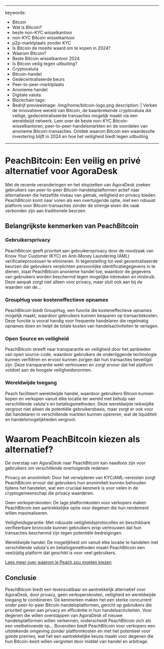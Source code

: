 
---
keywords:
  - Bitcoin
  - Wat is Bitcoin?
  - beste non-KYC wisselkantoor
  - non-KYC Bitcoin wisselkantoor
  - p2p-marktplaats zonder KYC
  - Is Bitcoin de moeite waard om te kopen in 2024?
  - Waarom Bitcoin?
  - Beste Bitcoin wisselkantoor 2024
  - Is Bitcoin veilig tegen uitbuiting?
  - Cryptovaluta
  - Bitcoin-handel
  - Gedecentraliseerde beurs
  - Peer-to-peer-marktplaats
  - Anonieme handel
  - Digitale valuta
  - Blockchain
tags:
  - Bedrijf
previewImage: /img/home/bitcoin-logo.png
description: |
  Verken de innovatieve wereld van Bitcoin, de baanbrekende cryptovaluta die veilige, gedecentraliseerde transacties mogelijk maakt via een wereldwijd netwerk. Leer over de beste non-KYC Bitcoin-wisselkantoren, peer-to-peer-handelsmarkten en de voordelen van anonieme Bitcoin-transacties. Ontdek waarom Bitcoin een waardevolle investering blijft in 2024 en hoe het veiligheid biedt tegen uitbuiting.
---

# PeachBitcoin: Een veilig en privé alternatief voor AgoraDesk

Met de recente veranderingen en het stopzetten van AgoraDesk zoeken gebruikers van peer-to-peer Bitcoin-handelsplatformen actief naar alternatieven die hetzelfde niveau van gemak, veiligheid en privacy bieden. PeachBitcoin komt naar voren als een overtuigende optie, met een robuust platform voor Bitcoin-transacties zonder de strenge eisen die vaak verbonden zijn aan traditionele beurzen.

## Belangrijkste kenmerken van PeachBitcoin

### Gebruikersprivacy

PeachBitcoin geeft prioriteit aan gebruikersprivacy door de noodzaak van Know Your Customer (KYC) en Anti-Money Laundering (AML) verificatieprocessen te elimineren. In tegenstelling tot veel gecentraliseerde beurzen die gebruikers verplichten persoonlijke identificatiegegevens in te dienen, staat PeachBitcoin anonieme handel toe, waardoor de gegevens van gebruikers worden beschermd tegen mogelijke inbreuken en misbruik. Deze aanpak zorgt niet alleen voor privacy, maar sluit ook aan bij de waarden van de...

### GroupHug voor kosteneffectieve opnames

PeachBitcoin biedt GroupHug, een functie die kosteneffectieve opnames mogelijk maakt, waardoor gebruikers kunnen besparen op transactiekosten. Deze functie is vooral handig voor frequente handelaren die regelmatig opnames doen en helpt de totale kosten van handelsactiviteiten te verlagen.

### Open Source en veiligheid

PeachBitcoin streeft naar transparantie en veiligheid door het aanbieden van open source-code, waardoor gebruikers de onderliggende technologie kunnen verifiëren en ervoor kunnen zorgen dat hun transacties beveiligd zijn. Deze transparantie wekt vertrouwen en zorgt ervoor dat het platform voldoet aan de hoogste veiligheidsnormen.

### Wereldwijde toegang

Peach faciliteert wereldwijde handel, waardoor gebruikers Bitcoin kunnen kopen en verkopen vanuit elke locatie ter wereld met behulp van verschillende valuta's en betalingsmethoden. Deze wereldwijde reikwijdte vergroot niet alleen de potentiële gebruikersbasis, maar zorgt er ook voor dat handelaren in verschillende markten kunnen opereren, wat de liquiditeit en handelsmogelijkheden vergroot.

# Waarom PeachBitcoin kiezen als alternatief?

De overstap van AgoraDesk naar PeachBitcoin kan naadloos zijn voor gebruikers om verschillende overtuigende redenen:

Privacy en anonimiteit: Door het verwijderen van KYC/AML-vereisten zorgt PeachBitcoin ervoor dat gebruikers hun anonimiteit kunnen behouden tijdens het handelen, wat een cruciaal kenmerk is voor velen in de cryptogemeenschap die privacy waarderen.

Geen verkoperskosten: De lage platformkosten voor verkopers maken PeachBitcoin een aantrekkelijke optie voor degenen die hun rendement willen maximaliseren.

Veiligheidsgarantie: Met robuuste veiligheidsprotocollen en beschikbare verifieerbare broncode kunnen gebruikers erop vertrouwen dat hun transacties beschermd zijn tegen potentiële bedreigingen.

Wereldwijde handel: De mogelijkheid om vanuit elke locatie te handelen met verschillende valuta's en betalingsmethoden maakt PeachBitcoin een veelzijdig platform dat geschikt is voor veel gebruikers.

[Lees meer over waarom je Peach zou moeten kiezen](https://peachbitcoin.com/blog/Why-Choose-Peach/)

## Conclusie

PeachBitcoin biedt een levensvatbaar en aantrekkelijk alternatief voor AgoraDesk, door privacy, geen verkoperskosten, veiligheid en wereldwijde toegang te combineren. De kenmerken maken het een sterke concurrent onder peer-to-peer Bitcoin-handelsplatformen, gericht op gebruikers die prioriteit geven aan privacy en efficiëntie in hun handelsactiviteiten. Voor degenen die willen overstappen van AgoraDesk of nieuwe handelsplatformen willen verkennen, onderscheidt PeachBitcoin zich als een veelbelovende op...
Bovendien biedt PeachBitcoin voor verkopers een uitstekende omgeving zonder platformkosten en met het potentieel voor goede premies, wat het een aantrekkelijke keuze maakt voor degenen die hun Bitcoin-bezit willen vergroten door middel van handel en arbitrage.
